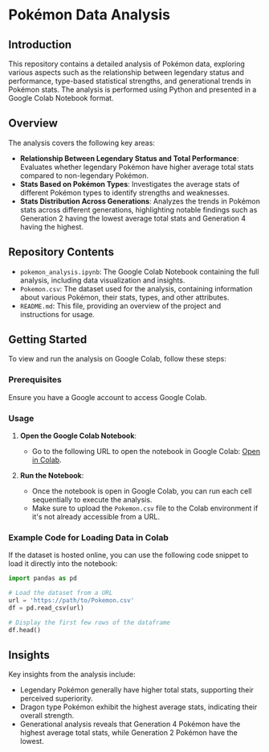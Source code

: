 # Pokémon Data Analysis

## Introduction

This repository contains a detailed analysis of Pokémon data, exploring various aspects such as the relationship between legendary status and performance, type-based statistical strengths, and generational trends in Pokémon stats. The analysis is performed using Python and presented in a Google Colab Notebook format.

## Overview

The analysis covers the following key areas:
- **Relationship Between Legendary Status and Total Performance**: Evaluates whether legendary Pokémon have higher average total stats compared to non-legendary Pokémon.
- **Stats Based on Pokémon Types**: Investigates the average stats of different Pokémon types to identify strengths and weaknesses.
- **Stats Distribution Across Generations**: Analyzes the trends in Pokémon stats across different generations, highlighting notable findings such as Generation 2 having the lowest average total stats and Generation 4 having the highest.

## Repository Contents

- `pokemon_analysis.ipynb`: The Google Colab Notebook containing the full analysis, including data visualization and insights.
- `Pokemon.csv`: The dataset used for the analysis, containing information about various Pokémon, their stats, types, and other attributes.
- `README.md`: This file, providing an overview of the project and instructions for usage.

## Getting Started

To view and run the analysis on Google Colab, follow these steps:

### Prerequisites

Ensure you have a Google account to access Google Colab.

### Usage

1. **Open the Google Colab Notebook**:
   - Go to the following URL to open the notebook in Google Colab: [Open in Colab](https://colab.research.google.com/drive/18xM3U2ffj2dkKKqUsqFOB8Hb9cq0PJ6l?usp=sharing).

2. **Run the Notebook**:
   - Once the notebook is open in Google Colab, you can run each cell sequentially to execute the analysis.
   - Make sure to upload the `Pokemon.csv` file to the Colab environment if it's not already accessible from a URL.

### Example Code for Loading Data in Colab

If the dataset is hosted online, you can use the following code snippet to load it directly into the notebook:

```python
import pandas as pd

# Load the dataset from a URL
url = 'https://path/to/Pokemon.csv'
df = pd.read_csv(url)

# Display the first few rows of the dataframe
df.head()
```
## Insights
Key insights from the analysis include:

- Legendary Pokémon generally have higher total stats, supporting their perceived superiority.
- Dragon type Pokémon exhibit the highest average stats, indicating their overall strength.
- Generational analysis reveals that Generation 4 Pokémon have the highest average total stats, while Generation 2 Pokémon have the lowest.
